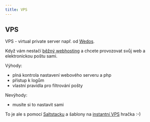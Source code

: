 ```yaml
---
title: VPS
---
```


## VPS

VPS - virtual private server např. od [Wedos](https://hosting.wedos.com/cs/virtualni-servery-ssd.html?ap=sHJwRU).

Když vám nestačí [běžný webhosting](https://hosting.wedos.com/cs/webhosting.html?ap=sHJwRU) a chcete provozovat svůj web a elektronickou poštu sami.

Výhody:

- plná kontrola nastavení webového serveru a php
- přístup k logům
- vlastní pravidla pro filtrování pošty

Nevýhody:

- musíte si to nastavit sami

To je ale s pomocí [Saltstacku](http://docs.saltstack.com/en/latest/) a šablony na [instantní VPS](https://github.com/petrkle/instantni-vps) hračka :-)

